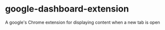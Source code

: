 # google-dashboard-extension
A google's Chrome extension for displaying content when a new tab is open
